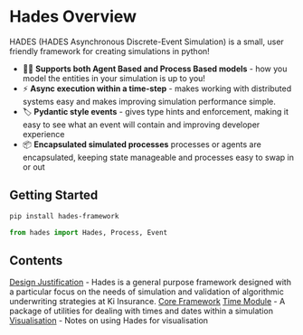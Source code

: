 # Hades Overview

HADES (HADES Asynchronous Discrete-Event Simulation) is a small, user friendly framework for creating simulations in python!


* 🎲🤖 **Supports both Agent Based and Process Based models** - how you model the entities in your simulation is up to you!
* ⚡ **Async execution within a time-step** - makes working with distributed systems easy and makes improving simulation performance simple.
* 🏷️ **Pydantic style events** - gives type hints and enforcement, making it easy to see what an event will contain and improving developer experience
* 📦 **Encapsulated simulated processes** processes or agents are encapsulated, keeping state manageable and processes easy to swap in or out

## Getting Started 

```bash
pip install hades-framework
```

```python
from hades import Hades, Process, Event
```



## Contents

[Design Justification](./design-justification.md) - Hades is a general purpose framework designed with a particular focus on the needs of simulation and validation of algorithmic underwriting strategies at Ki Insurance.
[Core Framework](./core.md)
[Time Module](./time.md) - A package of utilities for dealing with times and dates within a simulation
[Visualisation](./visualisation.md) - Notes on using Hades for visualisation
